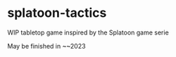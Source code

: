 # splatoon-tactics

WIP tabletop game inspired by the Splatoon game serie

May be finished in ~~2023
